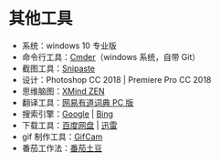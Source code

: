 # 其他工具

- 系统：windows 10 专业版
- 命令行工具：[Cmder](https://cmder.net/)（windows 系统，自带 Git）
- 截图工具：[Snipaste](https://www.snipaste.com/)
- 设计：Photoshop CC 2018 | Premiere Pro CC 2018
- 思维脑图：[XMind ZEN](https://www.xmind.cn/)
- 翻译工具：[网易有道词典 PC 版](http://cidian.youdao.com/)
- 搜索引擎：[Google](https://www.google.com) | [Bing](https://cn.bing.com/)
- 下载工具：[百度网盘](https://pan.baidu.com/) | [迅雷](http://x.xunlei.com/)
- gif 制作工具：[GifCam](https://gifcam.en.softonic.com/)
- 番茄工作法：[番茄土豆](https://www.pomotodo.com/)
